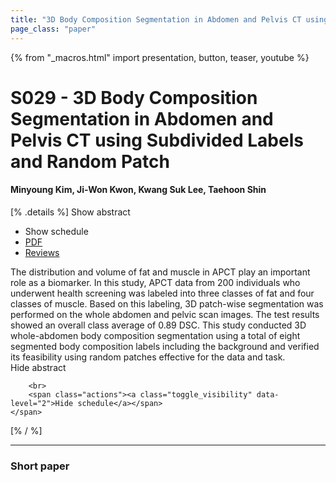 ```yaml
---
title: "3D Body Composition Segmentation in Abdomen and Pelvis CT using Subdivided Labels and Random Patch"
page_class: "paper"
---
```


{% from "_macros.html" import presentation, button, teaser, youtube %}

# S029 - 3D Body Composition Segmentation in Abdomen and Pelvis CT using Subdivided Labels and Random Patch

#### Minyoung Kim, Ji-Won Kwon, Kwang Suk Lee, Taehoon Shin

[% .details %]
<a class="toggle_visibility" data-selector=".abstract" data-level="3">Show abstract</a>
- <a class="toggle_visibility" data-selector=".schedule" data-level="3">Show schedule</a>
- <a href="https://openreview.net/pdf?id=yCx-3_76pY">PDF</a>
- <a href="https://openreview.net/forum?id=yCx-3_76pY">Reviews</a>

<p>
    <span class="abstract">
        The distribution and volume of fat and muscle in APCT play an important role as a biomarker. In this study, APCT data from 200 individuals who underwent health screening was labeled into three classes of fat and four classes of muscle. Based on this labeling, 3D patch-wise segmentation was performed on the whole abdomen and pelvic scan images. The test results showed an overall class average of 0.89 DSC. This study conducted 3D whole-abdomen body composition segmentation using a total of eight segmented body composition labels including the background and verified its feasibility using random patches effective for the data and task.
        <br>
        <span class="actions"><a class="toggle_visibility" data-level="2">Hide abstract</a></span>
    </span>
</p>

<p>
    <span class="schedule">
        
        <br>
        <span class="actions"><a class="toggle_visibility" data-level="2">Hide schedule</a></span>
    </span>
</p>
[% / %]

---


### Short paper
